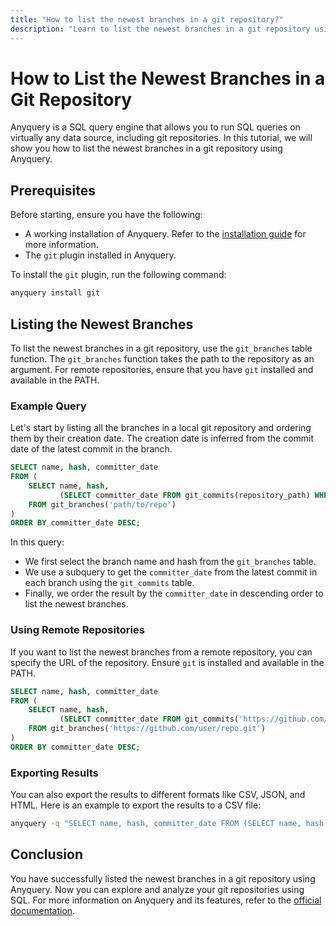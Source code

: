 ```yaml
---
title: "How to list the newest branches in a git repository?"
description: "Learn to list the newest branches in a git repository using Anyquery. Follow steps to install the git plugin, run SQL queries, and export results to CSV."
---
```


# How to List the Newest Branches in a Git Repository

Anyquery is a SQL query engine that allows you to run SQL queries on virtually any data source, including git repositories. In this tutorial, we will show you how to list the newest branches in a git repository using Anyquery.

## Prerequisites

Before starting, ensure you have the following:

- A working installation of Anyquery. Refer to the [installation guide](https://anyquery.dev/docs/#installation) for more information.
- The `git` plugin installed in Anyquery.

To install the `git` plugin, run the following command:

```bash
anyquery install git
```

## Listing the Newest Branches

To list the newest branches in a git repository, use the `git_branches` table function. The `git_branches` function takes the path to the repository as an argument. For remote repositories, ensure that you have `git` installed and available in the PATH.

### Example Query

Let's start by listing all the branches in a local git repository and ordering them by their creation date. The creation date is inferred from the commit date of the latest commit in the branch.

```sql
SELECT name, hash, committer_date
FROM (
    SELECT name, hash,
           (SELECT committer_date FROM git_commits(repository_path) WHERE git_commits.hash = git_branches.hash) as committer_date
    FROM git_branches('path/to/repo')
)
ORDER BY committer_date DESC;
```

In this query:
- We first select the branch name and hash from the `git_branches` table.
- We use a subquery to get the `committer_date` from the latest commit in each branch using the `git_commits` table.
- Finally, we order the result by the `committer_date` in descending order to list the newest branches.

### Using Remote Repositories

If you want to list the newest branches from a remote repository, you can specify the URL of the repository. Ensure `git` is installed and available in the PATH.

```sql
SELECT name, hash, committer_date
FROM (
    SELECT name, hash,
           (SELECT committer_date FROM git_commits('https://github.com/user/repo.git') WHERE git_commits.hash = git_branches.hash) as committer_date
    FROM git_branches('https://github.com/user/repo.git')
)
ORDER BY committer_date DESC;
```

### Exporting Results

You can also export the results to different formats like CSV, JSON, and HTML. Here is an example to export the results to a CSV file:

```bash
anyquery -q "SELECT name, hash, committer_date FROM (SELECT name, hash, (SELECT committer_date FROM git_commits('https://github.com/user/repo.git') WHERE git_commits.hash = git_branches.hash) as committer_date FROM git_branches('https://github.com/user/repo.git')) ORDER BY committer_date DESC" --csv > branches.csv
```

## Conclusion

You have successfully listed the newest branches in a git repository using Anyquery. Now you can explore and analyze your git repositories using SQL. For more information on Anyquery and its features, refer to the [official documentation](https://anyquery.dev/docs/usage/troubleshooting/).

